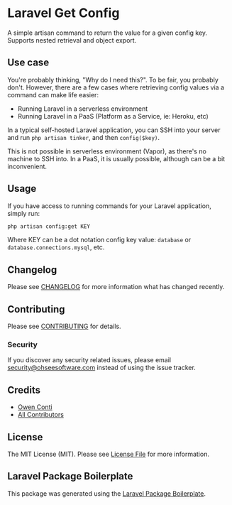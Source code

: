 # Laravel Get Config

A simple artisan command to return the value for a given config key. Supports nested retrieval and object export.

## Use case

You're probably thinking, "Why do I need this?". To be fair, you probably don't. However, there are a few cases where retrieving config values via a command can make life easier:

- Running Laravel in a serverless environment
- Running Laravel in a PaaS (Platform as a Service, ie: Heroku, etc)

In a typical self-hosted Laravel application, you can SSH into your server and run `php artisan tinker`, and then `config($key)`.

This is not possible in serverless environment (Vapor), as there's no machine to SSH into. In a PaaS, it is usually possible, although can be a bit inconvenient.

## Usage

If you have access to running commands for your Laravel application, simply run:

```bash
php artisan config:get KEY
```

Where KEY can be a dot notation config key value: `database` or `database.connections.mysql`, etc.

## Changelog

Please see [CHANGELOG](CHANGELOG.md) for more information what has changed recently.

## Contributing

Please see [CONTRIBUTING](CONTRIBUTING.md) for details.

### Security

If you discover any security related issues, please email security@ohseesoftware.com instead of using the issue tracker.

## Credits

-   [Owen Conti](https://github.com/ohseesoftware)
-   [All Contributors](../../contributors)

## License

The MIT License (MIT). Please see [License File](LICENSE.md) for more information.

## Laravel Package Boilerplate

This package was generated using the [Laravel Package Boilerplate](https://laravelpackageboilerplate.com).